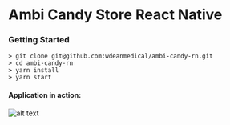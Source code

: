 # Ambi Candy Store React Native

### Getting Started

```
> git clone git@github.com:wdeanmedical/ambi-candy-rn.git
> cd ambi-candy-rn
> yarn install
> yarn start
```

#### Application in action:

![alt text](http://g.recordit.co/fHfQzXYM5P.gif "Application in action")



